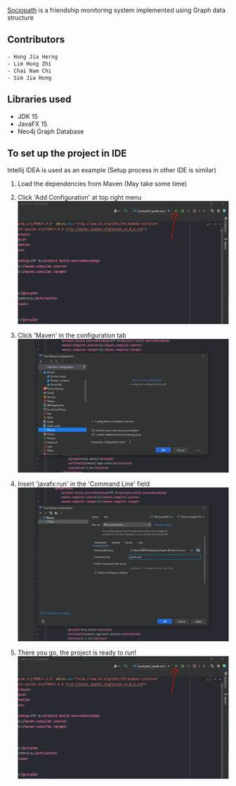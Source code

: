 [Sociopath](https://github.com/hongjiaherng/Sociopath.git) is a friendship monitoring system implemented using Graph data structure

## Contributors
    - Hong Jia Herng
    - Lim Hong Zhi
    - Chai Nam Chi
    - Sim Jia Hong

## Libraries used
- JDK 15
- JavaFX 15
- Neo4j Graph Database

## To set up the project in IDE
Intellij IDEA is used as an example (Setup process in other IDE is similar)

1. Load the dependencies from Maven (May take some time)
2. Click 'Add Configuration' at top right menu
     ![img_1.png](src/main/resources/org/sociopath/style/readme_img/img_1.png)
    

3. Click 'Maven' in the configuration tab
     ![img_2.png](src/main/resources/org/sociopath/style/readme_img/img_2.png)
    

4. Insert 'javafx:run' in the 'Command Line' field
     ![img_3.png](src/main/resources/org/sociopath/style/readme_img/img_3.png)
    

5. There you go, the project is ready to run!
     ![img.png](src/main/resources/org/sociopath/style/readme_img/img.png)
    
